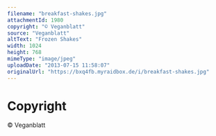 ```yaml
---
filename: "breakfast-shakes.jpg"
attachmentId: 1980
copyright: "© Veganblatt"
source: "Veganblatt"
altText: "Frozen Shakes"
width: 1024
height: 768
mimeType: "image/jpeg"
uploadDate: "2013-07-15 11:58:07"
originalUrl: "https://bxq4fb.myraidbox.de/i/breakfast-shakes.jpg"
---
```


# Copyright

© Veganblatt
